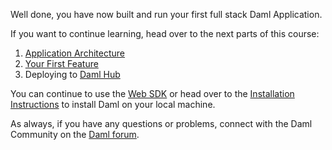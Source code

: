 Well done, you have now built and run your first full stack Daml Application.

If you want to continue learning, head over to the next parts of this course:

1. [Application Architecture](https://docs.daml.com/getting-started/app-architecture.html)
1. [Your First Feature](https://daml.com/interactive-tutorials/getting-started/your-first-feature/)
1. Deploying to [Daml Hub](https://www.daml.com/interactive-tutorials/getting-started/deploy-to-dabl/)

You can continue to use the [Web SDK](https://www.daml.com/websdk) or head over to the [Installation Instructions](https://docs.daml.com/getting-started/installation.html) to install Daml on your local machine.

As always, if you have any questions or problems, connect with the Daml Community on the [Daml
forum](https://discuss.daml.com).
